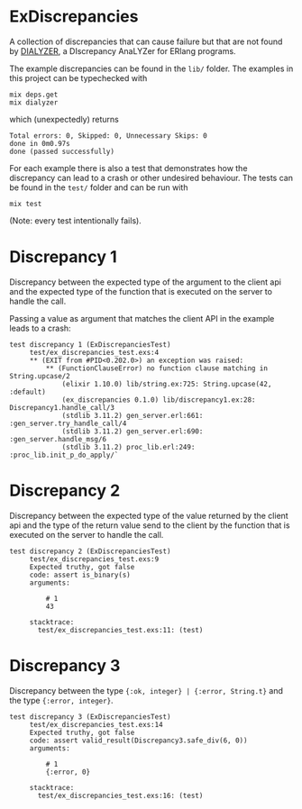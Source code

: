 # ExDiscrepancies

A collection of discrepancies that can cause failure but that are not found by
[DIALYZER](https://www.erlang.org/doc/man/dialyzer.html), 
a DIscrepancy AnaLYZer for ERlang programs.

The example discrepancies can be found in the `lib/` folder.
The examples in this project can be typechecked with

```
mix deps.get
mix dialyzer
```

which (unexpectedly) returns

```
Total errors: 0, Skipped: 0, Unnecessary Skips: 0
done in 0m0.97s
done (passed successfully)
```

For each example there is also a test that demonstrates how the discrepancy can lead to
a crash or other undesired behaviour.
The tests can be found in the `test/` folder and can be run with

```
mix test
```

(Note: every test intentionally fails).

# Discrepancy 1

Discrepancy between the expected type of the argument to the client api and
the expected type of the function that is executed on the server to handle
the call.

Passing a value as argument that matches the client API in the example leads to a crash:

```
test discrepancy 1 (ExDiscrepanciesTest)
     test/ex_discrepancies_test.exs:4
     ** (EXIT from #PID<0.202.0>) an exception was raised:
         ** (FunctionClauseError) no function clause matching in String.upcase/2
             (elixir 1.10.0) lib/string.ex:725: String.upcase(42, :default)
             (ex_discrepancies 0.1.0) lib/discrepancy1.ex:28: Discrepancy1.handle_call/3
             (stdlib 3.11.2) gen_server.erl:661: :gen_server.try_handle_call/4
             (stdlib 3.11.2) gen_server.erl:690: :gen_server.handle_msg/6
             (stdlib 3.11.2) proc_lib.erl:249: :proc_lib.init_p_do_apply/`
```

# Discrepancy 2

Discrepancy between the expected type of the value returned by the client api
and the type of the return value send to the client by the function that is
executed on the server to handle the call.

```
test discrepancy 2 (ExDiscrepanciesTest)
     test/ex_discrepancies_test.exs:9
     Expected truthy, got false
     code: assert is_binary(s)
     arguments:

         # 1
         43

     stacktrace:
       test/ex_discrepancies_test.exs:11: (test)
```

# Discrepancy 3

Discrepancy between the type `{:ok, integer} | {:error, String.t}`
and the type `{:error, integer}`.

```
test discrepancy 3 (ExDiscrepanciesTest)
     test/ex_discrepancies_test.exs:14
     Expected truthy, got false
     code: assert valid_result(Discrepancy3.safe_div(6, 0))
     arguments:

         # 1
         {:error, 0}

     stacktrace:
       test/ex_discrepancies_test.exs:16: (test)
```
